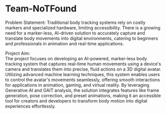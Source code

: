 # Team-NoTFound
Problem Statement: 
Traditional body tracking systems rely on costly markers and specialized hardware, 
limiting accessibility. There is a growing need for a marker-less, AI-driven solution to 
accurately capture and translate body movements into digital environments, catering to 
beginners and professionals in animation and real-time applications. 

Project Aim:  
The project focuses on developing an AI-powered, marker-less body tracking system 
that captures real-time human movements using a device's camera and translates 
them into precise, fluid actions on a 3D digital avatar. Utilizing advanced machine 
learning techniques, this system enables users to control the avatar's movements 
seamlessly, offering smooth interactions for applications in animation, gaming, and 
virtual reality. By leveraging Generative AI and GAIT analysis, the solution integrates 
features like frame generation, pose correction, and preset animations, making it an 
accessible tool for creators and developers to transform body motion into digital 
experiences effortlessly. 
